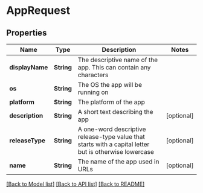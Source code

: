 # AppRequest

## Properties
Name | Type | Description | Notes
------------ | ------------- | ------------- | -------------
**displayName** | **String** | The descriptive name of the app. This can contain any characters | 
**os** | **String** | The OS the app will be running on | 
**platform** | **String** | The platform of the app | 
**description** | **String** | A short text describing the app | [optional] 
**releaseType** | **String** | A one-word descriptive release-type value that starts with a capital letter but is otherwise lowercase | [optional] 
**name** | **String** | The name of the app used in URLs | [optional] 

[[Back to Model list]](../README.md#documentation-for-models) [[Back to API list]](../README.md#documentation-for-api-endpoints) [[Back to README]](../README.md)


